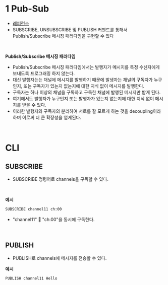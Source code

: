 # 1 Pub-Sub

- [레퍼런스](https://redis.io/docs/interact/pubsub/)
- SUBSCRIBE, UNSUBSCRIBE 및 PUBLISH 커맨드를 통해서 Publish/Subscribe 메시징 패러다임을 구현할 수 있다

<br>

**Publish/Subscribe 메시징 패러다임**

- Publish/Subscribe 메시징 패러다임에서는 발행자가 메시지를 특정 수신자에게 보내도록 프로그래밍 하지 않는다.
- 대신 발행자는는 채널에 메시지를 발행하기 때문에 발생자는 채널의 구독자가 누구인지, 또는 구독자가 있는지 없는지에 대한 지식 없이 메시지를 발행한다.
- 구독자는 하나 이상의 채널을 구독하고 구독한 채널에 발행된 메시지만 받게 된다.
- 여기에서도 발행자가 누구인지 또는 발행자가 있는지 없는지에 대한 지식 없이 메시지를 받을 수 있다.
- 이러한 발행자와 구독자의 분리하여 서로를 잘 모르게 하는 것을 decoupling이라 하며 이로써 더 큰 확장성을 얻게된다.

<br>

# CLI

## SUBSCRIBE

- SUBSCRIBE 명령어로 channels을 구독할 수 있다.

<br>

**예시**

``` bash
SUBSCRIBE channel11 ch:00
```

- "channel11"  "ch:00"을 동시에 구독한다.

<br>

## PUBLISH

- PUBLISH로 channels에 메시지를 전송할 수 있다.


**예시**

```
PUBLISH channel11 Hello
```
